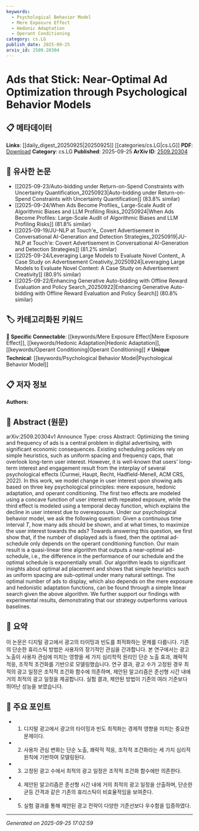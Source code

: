 ```yaml
---
keywords:
  - Psychological Behavior Model
  - Mere Exposure Effect
  - Hedonic Adaptation
  - Operant Conditioning
category: cs.LG
publish_date: 2025-09-25
arxiv_id: 2509.20304
---
```


<!-- KEYWORD_LINKING_METADATA:
{
  "processed_timestamp": "2025-09-25T17:02:59.747498",
  "vocabulary_version": "1.0",
  "selected_keywords": [
    "Psychological Behavior Model",
    "Mere Exposure Effect",
    "Hedonic Adaptation",
    "Operant Conditioning"
  ],
  "rejected_keywords": [],
  "similarity_scores": {
    "Psychological Behavior Model": 0.85,
    "Mere Exposure Effect": 0.8,
    "Hedonic Adaptation": 0.78,
    "Operant Conditioning": 0.82
  },
  "extraction_method": "AI_prompt_based",
  "budget_applied": true,
  "candidates_json": {
    "candidates": [
      {
        "surface": "psychological behavior model",
        "canonical": "Psychological Behavior Model",
        "aliases": [
          "behavioral model",
          "psychological model"
        ],
        "category": "unique_technical",
        "rationale": "This concept is central to the paper's approach in optimizing ad schedules and is not commonly linked in existing vocabularies.",
        "novelty_score": 0.75,
        "connectivity_score": 0.65,
        "specificity_score": 0.8,
        "link_intent_score": 0.85
      },
      {
        "surface": "mere exposure",
        "canonical": "Mere Exposure Effect",
        "aliases": [
          "exposure effect"
        ],
        "category": "specific_connectable",
        "rationale": "This psychological principle is a key factor in the model and can connect to broader discussions on user engagement.",
        "novelty_score": 0.55,
        "connectivity_score": 0.78,
        "specificity_score": 0.72,
        "link_intent_score": 0.8
      },
      {
        "surface": "hedonic adaptation",
        "canonical": "Hedonic Adaptation",
        "aliases": [
          "adaptation effect"
        ],
        "category": "specific_connectable",
        "rationale": "Understanding this effect is crucial for optimizing ad frequency and timing, linking to behavioral economics.",
        "novelty_score": 0.6,
        "connectivity_score": 0.75,
        "specificity_score": 0.7,
        "link_intent_score": 0.78
      },
      {
        "surface": "operant conditioning",
        "canonical": "Operant Conditioning",
        "aliases": [
          "conditioning effect"
        ],
        "category": "specific_connectable",
        "rationale": "This principle is used to model user interest decay, connecting to broader psychological and marketing strategies.",
        "novelty_score": 0.58,
        "connectivity_score": 0.82,
        "specificity_score": 0.76,
        "link_intent_score": 0.82
      }
    ],
    "ban_list_suggestions": [
      "ad-schedule",
      "optimal schedule",
      "user interest"
    ]
  },
  "decisions": [
    {
      "candidate_surface": "psychological behavior model",
      "resolved_canonical": "Psychological Behavior Model",
      "decision": "linked",
      "scores": {
        "novelty": 0.75,
        "connectivity": 0.65,
        "specificity": 0.8,
        "link_intent": 0.85
      }
    },
    {
      "candidate_surface": "mere exposure",
      "resolved_canonical": "Mere Exposure Effect",
      "decision": "linked",
      "scores": {
        "novelty": 0.55,
        "connectivity": 0.78,
        "specificity": 0.72,
        "link_intent": 0.8
      }
    },
    {
      "candidate_surface": "hedonic adaptation",
      "resolved_canonical": "Hedonic Adaptation",
      "decision": "linked",
      "scores": {
        "novelty": 0.6,
        "connectivity": 0.75,
        "specificity": 0.7,
        "link_intent": 0.78
      }
    },
    {
      "candidate_surface": "operant conditioning",
      "resolved_canonical": "Operant Conditioning",
      "decision": "linked",
      "scores": {
        "novelty": 0.58,
        "connectivity": 0.82,
        "specificity": 0.76,
        "link_intent": 0.82
      }
    }
  ]
}
-->

# Ads that Stick: Near-Optimal Ad Optimization through Psychological Behavior Models

## 📋 메타데이터

**Links**: [[daily_digest_20250925|20250925]] [[categories/cs.LG|cs.LG]]
**PDF**: [Download](https://arxiv.org/pdf/2509.20304.pdf)
**Category**: cs.LG
**Published**: 2025-09-25
**ArXiv ID**: [2509.20304](https://arxiv.org/abs/2509.20304)

## 🔗 유사한 논문
- [[2025-09-23/Auto-bidding under Return-on-Spend Constraints with Uncertainty Quantification_20250923|Auto-bidding under Return-on-Spend Constraints with Uncertainty Quantification]] (83.8% similar)
- [[2025-09-24/When Ads Become Profiles_ Large-Scale Audit of Algorithmic Biases and LLM Profiling Risks_20250924|When Ads Become Profiles: Large-Scale Audit of Algorithmic Biases and LLM Profiling Risks]] (81.8% similar)
- [[2025-09-19/JU-NLP at Touch\'e_ Covert Advertisement in Conversational AI-Generation and Detection Strategies_20250919|JU-NLP at Touch\'e: Covert Advertisement in Conversational AI-Generation and Detection Strategies]] (81.2% similar)
- [[2025-09-24/Leveraging Large Models to Evaluate Novel Content_ A Case Study on Advertisement Creativity_20250924|Leveraging Large Models to Evaluate Novel Content: A Case Study on Advertisement Creativity]] (80.9% similar)
- [[2025-09-22/Enhancing Generative Auto-bidding with Offline Reward Evaluation and Policy Search_20250922|Enhancing Generative Auto-bidding with Offline Reward Evaluation and Policy Search]] (80.8% similar)

## 🏷️ 카테고리화된 키워드
**🔗 Specific Connectable**: [[keywords/Mere Exposure Effect|Mere Exposure Effect]], [[keywords/Hedonic Adaptation|Hedonic Adaptation]], [[keywords/Operant Conditioning|Operant Conditioning]]
**⚡ Unique Technical**: [[keywords/Psychological Behavior Model|Psychological Behavior Model]]

## 📋 저자 정보

**Authors:** 

## 📄 Abstract (원문)

arXiv:2509.20304v1 Announce Type: cross 
Abstract: Optimizing the timing and frequency of ads is a central problem in digital advertising, with significant economic consequences. Existing scheduling policies rely on simple heuristics, such as uniform spacing and frequency caps, that overlook long-term user interest. However, it is well-known that users' long-term interest and engagement result from the interplay of several psychological effects (Curmei, Haupt, Recht, Hadfield-Menell, ACM CRS, 2022).
  In this work, we model change in user interest upon showing ads based on three key psychological principles: mere exposure, hedonic adaptation, and operant conditioning. The first two effects are modeled using a concave function of user interest with repeated exposure, while the third effect is modeled using a temporal decay function, which explains the decline in user interest due to overexposure. Under our psychological behavior model, we ask the following question: Given a continuous time interval $T$, how many ads should be shown, and at what times, to maximize the user interest towards the ads?
  Towards answering this question, we first show that, if the number of displayed ads is fixed, then the optimal ad-schedule only depends on the operant conditioning function. Our main result is a quasi-linear time algorithm that outputs a near-optimal ad-schedule, i.e., the difference in the performance of our schedule and the optimal schedule is exponentially small. Our algorithm leads to significant insights about optimal ad placement and shows that simple heuristics such as uniform spacing are sub-optimal under many natural settings. The optimal number of ads to display, which also depends on the mere exposure and hedonistic adaptation functions, can be found through a simple linear search given the above algorithm. We further support our findings with experimental results, demonstrating that our strategy outperforms various baselines.

## 📝 요약

이 논문은 디지털 광고에서 광고의 타이밍과 빈도를 최적화하는 문제를 다룹니다. 기존의 단순한 휴리스틱 방법은 사용자의 장기적인 관심을 간과합니다. 본 연구에서는 광고 노출이 사용자 관심에 미치는 영향을 세 가지 심리학적 원리인 단순 노출 효과, 쾌락적 적응, 조작적 조건화를 기반으로 모델링했습니다. 연구 결과, 광고 수가 고정된 경우 최적의 광고 일정은 조작적 조건화 함수에 의존하며, 제안된 알고리즘은 준선형 시간 내에 거의 최적의 광고 일정을 제공합니다. 실험 결과, 제안된 방법이 기존의 여러 기준보다 뛰어난 성능을 보였습니다.

## 🎯 주요 포인트

- 1. 디지털 광고에서 광고의 타이밍과 빈도 최적화는 경제적 영향을 미치는 중요한 문제이다.
- 2. 사용자 관심 변화는 단순 노출, 쾌락적 적응, 조작적 조건화라는 세 가지 심리적 원칙에 기반하여 모델링된다.
- 3. 고정된 광고 수에서 최적의 광고 일정은 조작적 조건화 함수에만 의존한다.
- 4. 제안된 알고리즘은 준선형 시간 내에 거의 최적의 광고 일정을 산출하며, 단순한 균등 간격과 같은 기존의 휴리스틱이 비효율적임을 보여준다.
- 5. 실험 결과를 통해 제안된 광고 전략이 다양한 기준선보다 우수함을 입증하였다.


---

*Generated on 2025-09-25 17:02:59*